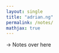 ```yaml
---
layout: single
title: "adrian.ng"
permalink: /notes/
mathjax: true
---
```


$\rightarrow$ Notes over here